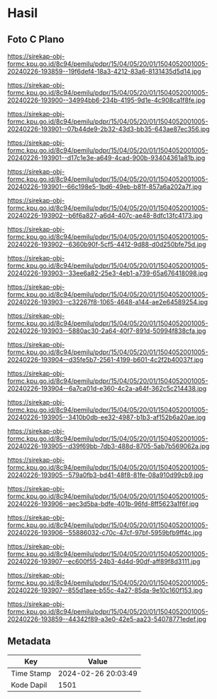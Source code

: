 # Hasil

## Foto C Plano

https://sirekap-obj-formc.kpu.go.id/8c94/pemilu/pdpr/15/04/05/20/01/1504052001005-20240226-193859--19f6def4-18a3-4212-83a6-8131435d5d14.jpg

https://sirekap-obj-formc.kpu.go.id/8c94/pemilu/pdpr/15/04/05/20/01/1504052001005-20240226-193900--34994bb6-234b-4195-9d1e-4c908ca1f8fe.jpg

https://sirekap-obj-formc.kpu.go.id/8c94/pemilu/pdpr/15/04/05/20/01/1504052001005-20240226-193901--07b44de9-2b32-43d3-bb35-643ae87ec356.jpg

https://sirekap-obj-formc.kpu.go.id/8c94/pemilu/pdpr/15/04/05/20/01/1504052001005-20240226-193901--d17c1e3e-a649-4cad-900b-93404361a81b.jpg

https://sirekap-obj-formc.kpu.go.id/8c94/pemilu/pdpr/15/04/05/20/01/1504052001005-20240226-193901--66c198e5-1bd6-49eb-b81f-857a6a202a7f.jpg

https://sirekap-obj-formc.kpu.go.id/8c94/pemilu/pdpr/15/04/05/20/01/1504052001005-20240226-193902--b6f6a827-a6d4-407c-ae48-8dfc13fc4173.jpg

https://sirekap-obj-formc.kpu.go.id/8c94/pemilu/pdpr/15/04/05/20/01/1504052001005-20240226-193902--6360b90f-5cf5-4412-9d88-d0d250bfe75d.jpg

https://sirekap-obj-formc.kpu.go.id/8c94/pemilu/pdpr/15/04/05/20/01/1504052001005-20240226-193903--33ee6a82-25e3-4eb1-a739-65a676418098.jpg

https://sirekap-obj-formc.kpu.go.id/8c94/pemilu/pdpr/15/04/05/20/01/1504052001005-20240226-193903--c32267f8-1065-4648-a144-ae2e64589254.jpg

https://sirekap-obj-formc.kpu.go.id/8c94/pemilu/pdpr/15/04/05/20/01/1504052001005-20240226-193903--5880ac30-2a64-40f7-891d-50994f838cfa.jpg

https://sirekap-obj-formc.kpu.go.id/8c94/pemilu/pdpr/15/04/05/20/01/1504052001005-20240226-193904--d35fe5b7-2561-4199-b601-4c2f2b40037f.jpg

https://sirekap-obj-formc.kpu.go.id/8c94/pemilu/pdpr/15/04/05/20/01/1504052001005-20240226-193904--6a7ca01d-e360-4c2a-a64f-362c5c214438.jpg

https://sirekap-obj-formc.kpu.go.id/8c94/pemilu/pdpr/15/04/05/20/01/1504052001005-20240226-193905--3410b0db-ee32-4987-b1b3-af152b6a20ae.jpg

https://sirekap-obj-formc.kpu.go.id/8c94/pemilu/pdpr/15/04/05/20/01/1504052001005-20240226-193905--d39f69bb-7db3-488d-8705-5ab7b569062a.jpg

https://sirekap-obj-formc.kpu.go.id/8c94/pemilu/pdpr/15/04/05/20/01/1504052001005-20240226-193905--579a0fb3-bd41-48f8-81fe-08a910d99cb9.jpg

https://sirekap-obj-formc.kpu.go.id/8c94/pemilu/pdpr/15/04/05/20/01/1504052001005-20240226-193906--aec3d5ba-bdfe-401b-96fd-8ff5623a1f6f.jpg

https://sirekap-obj-formc.kpu.go.id/8c94/pemilu/pdpr/15/04/05/20/01/1504052001005-20240226-193906--55886032-c70c-47cf-97bf-5959bfb9ff4c.jpg

https://sirekap-obj-formc.kpu.go.id/8c94/pemilu/pdpr/15/04/05/20/01/1504052001005-20240226-193907--ec600f55-24b3-4d4d-90df-aff89f8d3111.jpg

https://sirekap-obj-formc.kpu.go.id/8c94/pemilu/pdpr/15/04/05/20/01/1504052001005-20240226-193907--855d1aee-b55c-4a27-85da-9e10c160f153.jpg

https://sirekap-obj-formc.kpu.go.id/8c94/pemilu/pdpr/15/04/05/20/01/1504052001005-20240226-193859--44342f89-a3e0-42e5-aa23-54078771edef.jpg


## Metadata

| Key        | Value               |
| ---------- | ------------------- |
| Time Stamp | 2024-02-26 20:03:49 |
| Kode Dapil | 1501                |



